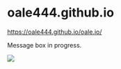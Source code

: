# oale444.github.io
https://oale444.github.io/oale.io/

Message box in progress.

<img src="img/navimg.png">